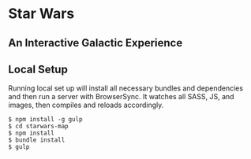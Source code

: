 # Star Wars
## An Interactive Galactic Experience

## Local Setup
Running local set up will install all necessary bundles and dependencies and then run a server with BrowserSync. It watches all SASS, JS, and images, then compiles and reloads accordingly.
    
    $ npm install -g gulp
    $ cd starwars-map
    $ npm install
    $ bundle install
    $ gulp